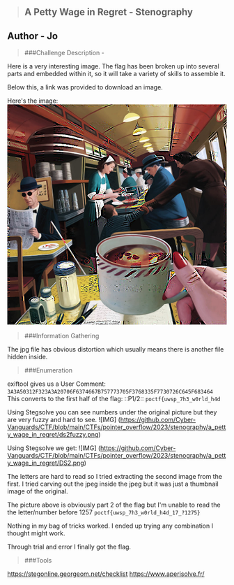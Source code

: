 > ## A Petty Wage in Regret - Stenography
Author - Jo
---

> ###Challenge Description -

Here is a very interesting image. The flag has been broken up into several parts and embedded within it, so it will take a variety of skills to assemble it.

Below this, a link was provided to download an image.

Here's the image:
![IMG](https://github.com/Cyber-Vanguards/CTF/blob/main/CTFs/pointer_overflow/2023/stenography/a_petty_wage_in_regret/DF2.jpg)

> ###Information Gathering

The jpg file has obvious distortion which usually means there is another file hidden inside.

> ###Enumeration

exiftool gives us a User Comment: `3A3A50312F323A3A20706F6374667B757773705F3768335F7730726C645F683464` 
This converts to the first half of the flag: ::P1/2:: `poctf{uwsp_7h3_w0rld_h4d`

Using Stegsolve you can see numbers under the original picture but they are very fuzzy and hard to see.
![IMG] (https://github.com/Cyber-Vanguards/CTF/blob/main/CTFs/pointer_overflow/2023/stenography/a_petty_wage_in_regret/ds2fuzzy.png)

Using Stegsolve we get:
![IMG] (https://github.com/Cyber-Vanguards/CTF/blob/main/CTFs/pointer_overflow/2023/stenography/a_petty_wage_in_regret/DS2.png)

The letters are hard to read so I tried extracting the second image from the first. I tried carving out the jpeg inside the jpeg but it was just a thumbnail image of the original.

The picture above is obviously part 2 of the flag but I'm unable to read the the letter/number before 1257 `poctf{uwsp_7h3_w0rld_h4d_17_?1275}`

Nothing in my bag of tricks worked. I ended up trying any combination I thought might work.

Through trial and error I finally got the flag.

> ###Tools

https://stegonline.georgeom.net/checklist
https://www.aperisolve.fr/